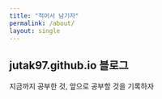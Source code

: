 ```yaml
---
title: "적어서 남기자"
permalink: /about/
layout: single
---
```


## jutak97.github.io 블로그

지금까지 공부한 것, 앞으로 공부할 것을 기록하자
